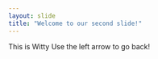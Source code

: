 ```yaml
---
layout: slide
title: "Welcome to our second slide!"
---
```

This is Witty
Use the left arrow to go back!
